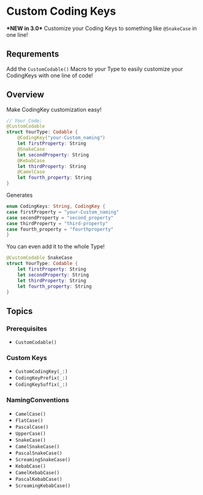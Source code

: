 # Custom Coding Keys

**\*NEW in 3.0\*** Customize your Coding Keys to something like `@SnakeCase` in one line! 

## Requrements

Add the ``CustomCodable()`` Macro to your Type to easily customize your CodingKeys with one line of code!

## Overview

Make CodingKey customization easy!

```swift
// Your Code:
@CustomCodable
struct YourType: Codable {
    @CodingKey("your-Custom_naming")
    let firstProperty: String
    @SnakeCase
    let secondProperty: String
    @KebabCase
    let thirdProperty: String
    @CamelCase
    let fourth_property: String
}
```

Generates 

```swift
enum CodingKeys: String, CodingKey {
case firstProperty = "your-Custom_naming"
case secondProperty = "second_property"
case thirdProperty = "third-property"
case fourth_property = "fourthproperty"
}
```

You can even add it to the whole Type!

```swift
@CustomCodable SnakeCase
struct YourType: Codable {
    let firstProperty: String
    let secondProperty: String
    let thirdProperty: String
    let fourth_property: String
}
```


## Topics

### Prerequisites 

- ``CustomCodable()``

### Custom Keys

- ``CustomCodingKey(_:)``
- ``CodingKeyPrefix(_:)``
- ``CodingKeySuffix(_:)``

### NamingConventions

- ``CamelCase()``
- ``FlatCase()``
- ``PascalCase()``
- ``UpperCase()``
- ``SnakeCase()``
- ``CamelSnakeCase()``
- ``PascalSnakeCase()``
- ``ScreamingSnakeCase()``
- ``KebabCase()``
- ``CamelKebabCase()``
- ``PascalKebabCase()``
- ``ScreamingKebabCase()``
